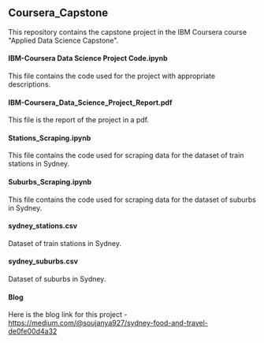 ## Coursera_Capstone
This repository contains the capstone project in the IBM Coursera course "Applied Data Science Capstone".

#### IBM-Coursera Data Science Project Code.ipynb
This file contains the code used for the project with appropriate descriptions.

#### IBM-Coursera_Data_Science_Project_Report.pdf
This file is the report of the project in a pdf.

#### Stations_Scraping.ipynb
This file contains the code used for scraping data for the dataset of train stations in Sydney.

#### Suburbs_Scraping.ipynb
This file contains the code used for scraping data for the dataset of suburbs in Sydney.

#### sydney_stations.csv
Dataset of train stations in Sydney.

#### sydney_suburbs.csv
Dataset of suburbs in Sydney.

#### Blog
Here is the blog link for this project  - https://medium.com/@soujanya927/sydney-food-and-travel-de0fe00d4a32
